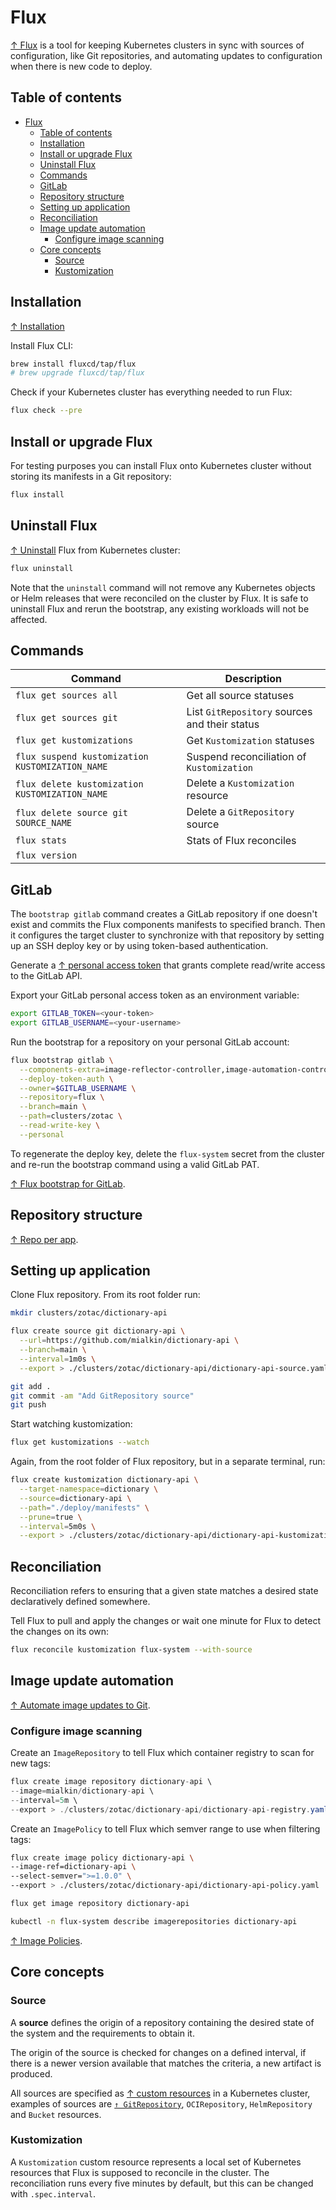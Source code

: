 # Flux

[↑ Flux](https://fluxcd.io/flux) is a tool for keeping Kubernetes clusters in sync with sources of configuration, like Git repositories, and automating updates to configuration when there is new code to deploy.

## Table of contents

- [Flux](#flux)
  - [Table of contents](#table-of-contents)
  - [Installation](#installation)
  - [Install or upgrade Flux](#install-or-upgrade-flux)
  - [Uninstall Flux](#uninstall-flux)
  - [Commands](#commands)
  - [GitLab](#gitlab)
  - [Repository structure](#repository-structure)
  - [Setting up application](#setting-up-application)
  - [Reconciliation](#reconciliation)
  - [Image update automation](#image-update-automation)
    - [Configure image scanning](#configure-image-scanning)
  - [Core concepts](#core-concepts)
    - [Source](#source)
    - [Kustomization](#kustomization)

## Installation

[↑ Installation](https://fluxcd.io/flux/installation/)

Install Flux CLI:

```bash
brew install fluxcd/tap/flux
# brew upgrade fluxcd/tap/flux
```

Check if your Kubernetes cluster has everything needed to run Flux:

```bash
flux check --pre
```

## Install or upgrade Flux

For testing purposes you can install Flux onto Kubernetes cluster without storing its manifests in a Git repository:

```bash
flux install
```

## Uninstall Flux

[↑ Uninstall](https://fluxcd.io/flux/installation/#uninstall) Flux from Kubernetes cluster:

```bash
flux uninstall
```

Note that the `uninstall` command will not remove any Kubernetes objects or Helm releases that were reconciled on the cluster by Flux. It is safe to uninstall Flux and rerun the bootstrap, any existing workloads will not be affected.

## Commands

| Command                                         | Description                                   |
| ----------------------------------------------- | --------------------------------------------- |
| `flux get sources all`                          | Get all source statuses                       |
| `flux get sources git`                          | List `GitRepository` sources and their status |
| `flux get kustomizations`                       | Get `Kustomization` statuses                  |
| `flux suspend kustomization KUSTOMIZATION_NAME` | Suspend reconciliation of `Kustomization`     |
| `flux delete kustomization KUSTOMIZATION_NAME`  | Delete a `Kustomization` resource             |
| `flux delete source git SOURCE_NAME`            | Delete a `GitRepository` source               |
| `flux stats`                                    | Stats of Flux reconciles                      |
| `flux version`                                  |                                               |

## GitLab

The `bootstrap gitlab` command creates a GitLab repository if one doesn't exist and commits the Flux components manifests to specified branch. Then it configures the target cluster to synchronize with that repository by setting up an SSH deploy key or by using token-based authentication.

Generate a [↑ personal access token](https://docs.gitlab.com/ee/user/profile/personal_access_tokens.html) that grants complete read/write access to the GitLab API.

Export your GitLab personal access token as an environment variable:

```bash
export GITLAB_TOKEN=<your-token>
export GITLAB_USERNAME=<your-username>
```

Run the bootstrap for a repository on your personal GitLab account:

```bash
flux bootstrap gitlab \
  --components-extra=image-reflector-controller,image-automation-controller \
  --deploy-token-auth \
  --owner=$GITLAB_USERNAME \
  --repository=flux \
  --branch=main \
  --path=clusters/zotac \
  --read-write-key \
  --personal
```

To regenerate the deploy key, delete the `flux-system` secret from the cluster and re-run the bootstrap command using a valid GitLab PAT.

[↑ Flux bootstrap for GitLab](https://fluxcd.io/flux/installation/bootstrap/gitlab/).

## Repository structure

[↑ Repo per app](https://fluxcd.io/flux/guides/repository-structure/#repo-per-app).

## Setting up application

Clone Flux repository. From its root folder run:

```bash
mkdir clusters/zotac/dictionary-api

flux create source git dictionary-api \
  --url=https://github.com/mialkin/dictionary-api \
  --branch=main \
  --interval=1m0s \
  --export > ./clusters/zotac/dictionary-api/dictionary-api-source.yaml
```

```bash
git add .
git commit -am "Add GitRepository source"
git push
```

Start watching kustomization:

```bash
flux get kustomizations --watch
```

Again, from the root folder of Flux repository, but in a separate terminal, run:

```bash
flux create kustomization dictionary-api \
  --target-namespace=dictionary \
  --source=dictionary-api \
  --path="./deploy/manifests" \
  --prune=true \
  --interval=5m0s \
  --export > ./clusters/zotac/dictionary-api/dictionary-api-kustomization.yaml
```

## Reconciliation

Reconciliation refers to ensuring that a given state matches a desired state declaratively defined somewhere.

Tell Flux to pull and apply the changes or wait one minute for Flux to detect the changes on its own:

```bash
flux reconcile kustomization flux-system --with-source
```

## Image update automation

[↑ Automate image updates to Git](https://fluxcd.io/flux/guides/image-update).

### Configure image scanning

Create an `ImageRepository` to tell Flux which container registry to scan for new tags:

```csharp
flux create image repository dictionary-api \
--image=mialkin/dictionary-api \
--interval=5m \
--export > ./clusters/zotac/dictionary-api/dictionary-api-registry.yaml
```

Create an `ImagePolicy` to tell Flux which semver range to use when filtering tags:

```bash
flux create image policy dictionary-api \
--image-ref=dictionary-api \
--select-semver=">=1.0.0" \
--export > ./clusters/zotac/dictionary-api/dictionary-api-policy.yaml
```

```bash
flux get image repository dictionary-api
```

```bash
kubectl -n flux-system describe imagerepositories dictionary-api
```

[↑ Image Policies](https://fluxcd.io/flux/components/image/imagepolicies).

## Core concepts

### Source

A **source** defines the origin of a repository containing the desired state of the system and the requirements to obtain it.

The origin of the source is checked for changes on a defined interval, if there is a newer version available that matches the criteria, a new artifact is produced.

All sources are specified as [↑ custom resources](https://kubernetes.io/docs/concepts/extend-kubernetes/api-extension/custom-resources/) in a Kubernetes cluster, examples of sources are [`↑ GitRepository`](https://fluxcd.io/flux/components/source/gitrepositories), `OCIRepository`, `HelmRepository` and `Bucket` resources.

### Kustomization

A `Kustomization` custom resource represents a local set of Kubernetes resources that Flux is supposed to reconcile in the cluster. The reconciliation runs every five minutes by default, but this can be changed with `.spec.interval`.
